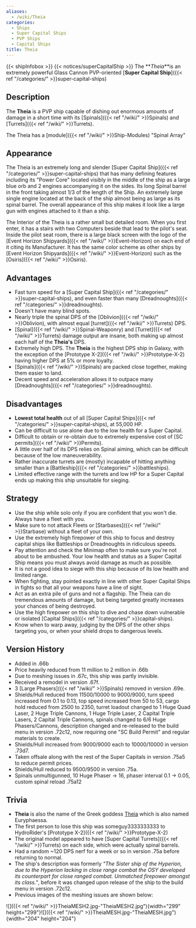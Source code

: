 ```yaml
---
aliases:
  - /wiki/Theia
categories:
  - Ships
  - Super Capital Ships
  - PVP Ships
  - Capital Ships
title: Theia
---
```


{{< shipInfobox >}} {{< notices/superCapitalShip >}} The **_Theia_**is an extremely powerful Glass Cannon PVP-oriented [**Super Capital Ship**]({{< ref "/categories/" >}}super-capital-ships)

## Description

The **Theia** is a PVP ship capable of dishing out enormous amounts of damage in a short time with its [Spinals]({{< ref "/wiki/" >}}Spinals) and [Turrets]({{< ref "/wiki/" >}}Turrets).

The Theia has a [module]({{< ref "/wiki/" >}}Ship-Modules) "Spinal Array"

## Appearance

The Theia is an extremely long and slender [Super Capital Ship]({{< ref "/categories/" >}}super-capital-ships) that has many defining features including its "Power Core" located visibly in the middle of the ship as a large blue orb and 2 engines accompanying it on the sides. Its long Spinal barrel in the front taking almost 1/3 of the length of the Ship. An extremely large single engine located at the back of the ship almost being as large as its spinal barrel. The overall appearance of this ship makes it look like a large gun with engines attached to it than a ship.

The Interior of the Theia is a rather small but detailed room. When you first enter, it has a stairs with two Computers beside that lead to the pilot's seat. Inside the pilot seat room, there is a large black screen with the logo of the [Event Horizon Shipyards]({{< ref "/wiki/" >}}Event-Horizon) on each end of it citing its Manufacturer. It has the same color scheme as other ships by [Event Horizon Shipyards]({{< ref "/wiki/" >}}Event-Horizon) such as the [Osiris]({{< ref "/wiki/" >}}Osiris).

## Advantages

- Fast turn speed for a [Super Capital Ship]({{< ref "/categories/" >}}super-capital-ships), and even faster than many [Dreadnoughts]({{< ref "/categories/" >}}dreadnoughts).
- Doesn't have many blind spots.
- Nearly triple the spinal DPS of the [Oblivion]({{< ref "/wiki/" >}}Oblivion), with almost equal [turret]({{< ref "/wiki/" >}}Turrets) DPS.
- [Spinal]({{< ref "/wiki/" >}}Spinal-Weaponry) and [Turret]({{< ref "/wiki/" >}}Turrets) damage output are insane, both making up almost each half of the **Theia's** DPS.
- Extremely high DPS. The **Theia** is the highest DPS ship in Galaxy, with the exception of the [Prototype X-2]({{< ref "/wiki/" >}}Prototype-X-2) having higher DPS at 5% or more loyalty.
- [Spinals]({{< ref "/wiki/" >}}Spinals) are packed close together, making them easier to land.
- Decent speed and acceleration allows it to outpace many [Dreadnoughts]({{< ref "/categories/" >}}dreadnoughts).

## Disadvantages

- **Lowest total health** out of all [Super Capital Ships]({{< ref "/categories/" >}}super-capital-ships), at 55,000 HP.
- Can be difficult to use alone due to the low health for a Super Capital.
- Difficult to obtain or re-obtain due to extremely expensive cost of [SC permits]({{< ref "/wiki/" >}}Permits).
- A little over half of its DPS relies on Spinal aiming, which can be difficult because of the low maneuverability.
- Rather inaccurate turrets are (mostly) incapable of hitting anything smaller than a [Battleship]({{< ref "/categories/" >}}battleships).
- Limited effective range with the turrets and low HP for a Super Capital ends up making this ship unsuitable for sieging.

## Strategy

- Use the ship while solo only if you are confident that you won't die. Always have a fleet with you.
- Make sure to not attack Fleets or [Starbases]({{< ref "/wiki/" >}}Starbase) without a fleet of your own.
- Use the extremely high firepower of this ship to focus and destroy capital ships like Battleships or Dreadnoughts in ridiculous speeds.
- Pay attention and check the Minimap often to make sure you're not about to be ambushed. Your low health and status as a Super Capital Ship means you must always avoid damage as much as possible.
- It is not a good idea to siege with this ship because of its low health and limited range.
- When fighting, stay pointed exactly in line with other Super Capital Ships in fights so that all your weapons have a line of sight.
- Act as an extra pile of guns and not a flagship. The Theia can do tremendous amounts of damage, but being targeted greatly increases your chances of being destroyed.
- Use the high firepower on this ship to dive and chase down vulnerable or isolated [Capital Ships]({{< ref "/categories/" >}}capital-ships).
- Know when to warp away, judging by the DPS of the other ships targeting you, or when your shield drops to dangerous levels.

## Version History

- Added in .66b
- Price heavily reduced from 11 million to 2 million in .66b
- Due to meshing issues in .67c, this ship was partly invisible.
- Received a remodel in version .67f.
- 3 [Large Phasers]({{< ref "/wiki/" >}}Spinals) removed in version .69e.
- Shields/Hull reduced from 11500/10000 to 9000/9000, turn speed increased from 0.1 to 0.13, top speed increased from 50 to 53, cargo hold reduced from 2500 to 2350, turret loadout changed to 1 Huge Quad Laser, 2 Huge Triple Cannons, 1 Huge Triple Laser, 2 Capital Triple Lasers, 2 Capital Triple Cannons, spinals changed to 6/6 Huge Phasers/Cannons, description changed and re-released to the build menu in version .72c12, now requiring one "SC Build Permit" and regular materials to create.
- Shields/Hull increased from 9000/9000 each to 10000/10000 in version .73d7.
- Taken offsale along with the rest of the Super Capitals in version .75a5 to reduce permit prices.
- Shields/Hull reduced to 9500/9500 in version .75a.
- Spinals unmultigunned, 10 Huge Phaser -> 16, phaser interval 0.1 -> 0.05, custom spinal reload .75a12

## Trivia

- **Theia** is also the name of the Greek goddess [Theia](https://en.wikipedia.org/wiki/Theia) which is also named Euryphaessa.
- The first person to lose this ship was someguy3333333333 to HydroRider's [Prototype X-2]({{< ref "/wiki/" >}}Prototype-X-2)
- The original model appeared to have [Super Capital Turrets]({{< ref "/wiki/" >}}Turrets) on each side, which were actually spinal barrels.
- Had a random ~120 DPS nerf for a week or so in version .75a before returning to normal.
- The ship's description was formerly _"The Sister ship of the Hyperion, due to the Hyperion lacking in close range combat the OSY developed its counterpart for close ranged combat. Unmatched firepower amongst its class."_, before it was changed upon release of the ship to the build menu in version .72c12.
- Previous images of the meshing issues are shown below:

![]({{< ref "/wiki/" >}}TheiaMESH2.jpg-"TheiaMESH2.jpg"){width="299" height="299"}![]({{< ref "/wiki/" >}}TheiaMESH.jpg-"TheiaMESH.jpg"){width="204" height="204"}
